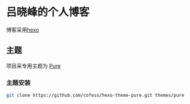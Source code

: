 # 吕晓峰的个人博客

博客采用[hexo](https://hexo.io/zh-cn/)

## 主题

项目采专用主题为 [Pure](https://github.com/cofess/hexo-theme-pure)

### 主题安装

```bash
git clone https://github.com/cofess/hexo-theme-pure.git themes/pure
```

